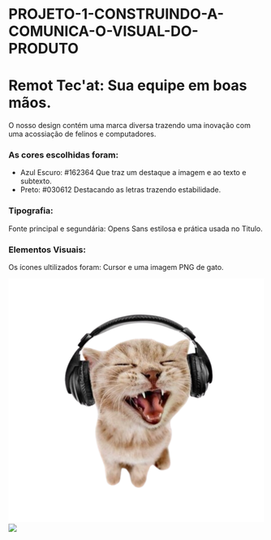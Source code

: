 # PROJETO-1-CONSTRUINDO-A-COMUNICA-O-VISUAL-DO-PRODUTO
# Remot Tec'at: Sua equipe em boas mãos.
<p>O nosso design contém uma marca diversa trazendo uma inovação com uma acossiação de felinos e computadores.</p>
<h3>As cores escolhidas foram:</h3>

* Azul Escuro: #162364 Que traz um destaque a imagem e ao texto e subtexto.
* Preto: #030612 Destacando as letras trazendo estabilidade.

<h3>Tipografia:</h3>

<p>Fonte principal e segundária: Opens Sans estilosa e prática usada no Titulo.</p>

<h3>Elementos Visuais:</h3>

<p>Os ícones ultilizados foram: Cursor e uma imagem PNG de gato.</p>
<img src="./src/img/cat.png"/>
<img src="./src/img/icoon.png">
